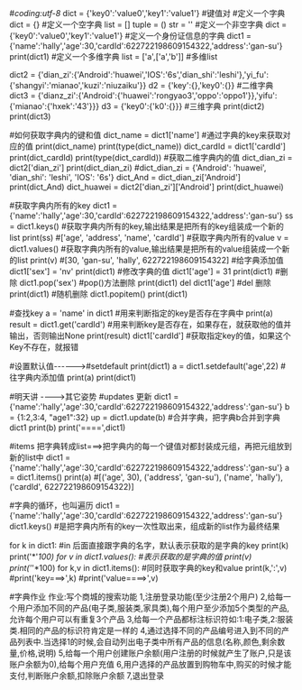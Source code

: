 #_*_coding:utf-8_*_
dict  = {'key0':'value0','key1':'value1'} #键值对
#定义一个字典
dict = {}  #定义一个空字典
list = []
tuple = ()
str = ''
#定义一个非空字典
dict  = {'key0':'value0','key1':'value1'}
#定义一个身份证信息的字典
dict1 = {'name':'hally','age':30,'cardId':622722198609154322,'address':'gan-su'}
print(dict1)
#定义一个多维字典
list = ['a',['a','b']] #多维list

dict2 = {'dian_zi':{'Android':'huawei','IOS':'6s','dian_shi':'leshi'},'yi_fu':{'shangyi':'mianao','kuzi':'niuzaiku'}}
d2 = {'key':{},'key0':{}} #二维字典
dict3 = {'dianz_zi':{'Android':{'huawei':'rongyao3','oppo':'oppo1'}},'yifu':{'mianao':{'hxek':'43'}}}
d3 = {'key0':{'k0':{}}} #三维字典
print(dict2)
print(dict3)

#如何获取字典内的键和值
dict_name = dict1['name'] #通过字典的key来获取对应的值
print(dict_name)
print(type(dict_name))
dict_cardId = dict1['cardId']
print(dict_cardId)
print(type(dict_cardId))
#获取二维字典内的值
dict_dian_zi = dict2['dian_zi']
print(dict_dian_zi) #dict_dian_zi = {'Android': 'huawei', 'dian_shi': 'leshi', 'IOS': '6s'}
dict_And  = dict_dian_zi['Android']
print(dict_And)
dict_huawei = dict2['dian_zi']['Android']
print(dict_huawei)

#获取字典内所有的key
dict1 = {'name':'hally','age':30,'cardId':622722198609154322,'address':'gan-su'}
ss = dict1.keys() #获取字典内所有的key,输出结果是把所有的key组装成一个新的list
print(ss)  #['age', 'address', 'name', 'cardId']
#获取字典内所有的value
v = dict1.values() #获取字典内所有的value,输出结果是把所有的value组装成一个新的list
print(v)  #[30, 'gan-su', 'hally', 622722198609154322]
#给字典添加值
dict1['sex'] = 'nv'
print(dict1)
#修改字典的值
dict1['age'] = 31
print(dict1)
#删除
dict1.pop('sex') #pop()方法删除
print(dict1)
del dict1['age'] #del 删除
print(dict1)
#随机删除
dict1.popitem()
print(dict1)

#查找key
a = 'name' in dict1 #用来判断指定的key是否存在字典中
print(a)
result = dict1.get('cardId') #用来判断key是否存在，如果存在，就获取他的值并输出，否则输出None
print(result)
dict1['cardId'] #获取指定key的值，如果这个Key不存在，就报错

#设置默认值------>#setdefault
print(dict1)
a = dict1.setdefault('age',22) #往字典内添加值
print(a)
print(dict1)

#明天讲 ---->其它姿势
#updates 更新
dict1 = {'name':'hally','age':30,'cardId':622722198609154322,'address':'gan-su'}
b = {1:2,3:4, "age1":32}
up = dict1.update(b) #合并字典，把字典b合并到字典dict1
print(b)
print('====',dict1)

#items   把字典转成list===>把字典内的每一个键值对都封装成元组，再把元组放到新的list中
dict1 = {'name':'hally','age':30,'cardId':622722198609154322,'address':'gan-su'}
a = dict1.items()
print(a) #[('age', 30), ('address', 'gan-su'), ('name', 'hally'), ('cardId', 622722198609154322)]

#字典的循环，也叫遍历
dict1 = {'name':'hally','age':30,'cardId':622722198609154322,'address':'gan-su'}
dict1.keys() #是把字典内所有的key一次性取出来，组成新的list作为最终结果

for k in dict1:   #in 后面直接跟字典的名字，默认表示获取的是字典的key
    print(k)
print('*'*100)
for v in dict1.values(): #表示获取的是字典的值
    print(v)
print('*'*100)
for k,v in dict1.items(): #同时获取字典的key和value
    print(k,':',v)
    #print('key===>',k)
    #print('value====>',v)



#字典作业
作业:写个商城的搜索功能
1,注册登录功能(至少注册2个用户)
2,给每一个用户添加不同的产品(电子类,服装类,家具类),每个用户至少添加5个类型的产品,允许每个用户可以有重复3个产品
3,给每一个产品都标注标识符如:1:电子类,2:服装类.相同的产品的标识符肯定是一样的
4,通过选择不同的产品编号进入到不同的产品列表中.当选择1的时候,会自动列出电子类中所有产品的信息(名称,颜色,剩余数量,价格,说明)
5,给每一个用户创建账户余额(用户注册的时候就产生了账户,只是该账户余额为0),给每个用户充值
6,用户选择的产品放置到购物车中,购买的时候才能支付,判断账户余额,扣除账户余额
7,退出登录